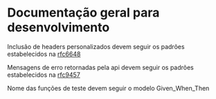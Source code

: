 # Documentação geral para desenvolvimento

Inclusão de headers personalizados devem seguir os padrões estabelecidos na [rfc6648](https://datatracker.ietf.org/doc/html/rfc6648)

Mensagens de erro retornadas pela api devem seguir os padrões estabelecidos na [rfc9457](https://datatracker.ietf.org/doc/html/rfc9457)

Nome das funções de teste devem seguir o modelo Given_When_Then
